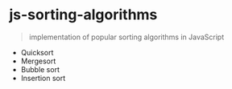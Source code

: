 # js-sorting-algorithms

> implementation of popular sorting algorithms in JavaScript

* Quicksort
* Mergesort
* Bubble sort
* Insertion sort
